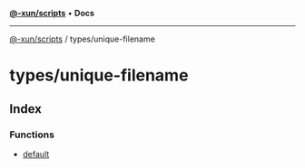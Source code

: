 [**@-xun/scripts**](../../README.md) • **Docs**

***

[@-xun/scripts](../../README.md) / types/unique-filename

# types/unique-filename

## Index

### Functions

- [default](functions/default.md)
